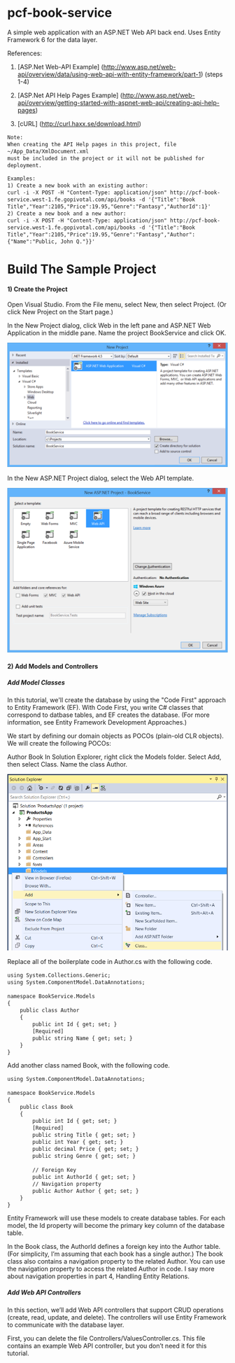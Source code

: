 # pcf-book-service
A simple web application with an ASP.NET Web API back end. Uses Entity Framework 6 for the data layer.

References:

1) [ASP.Net Web-API Example] (http://www.asp.net/web-api/overview/data/using-web-api-with-entity-framework/part-1) (steps 1-4)

2) [ASP.Net API Help Pages Example] (http://www.asp.net/web-api/overview/getting-started-with-aspnet-web-api/creating-api-help-pages)

3) [cURL] (http://curl.haxx.se/download.html)

```
Note:
When creating the API Help pages in this project, file ~/App_Data/XmlDocument.xml 
must be included in the project or it will not be published for deployment.
```
```
Examples:
1) Create a new book with an existing author:
curl -i -X POST -H "Content-Type: application/json" http://pcf-book-service.west-1.fe.gopivotal.com/api/books -d '{"Title":"Book Title","Year":2105,"Price":19.95,"Genre":"Fantasy","AuthorId":1}'
2) Create a new book and a new author:
curl -i -X POST -H "Content-Type: application/json" http://pcf-book-service.west-1.fe.gopivotal.com/api/books -d '{"Title":"Book Title","Year":2105,"Price":19.95,"Genre":"Fantasy","Author": {"Name":"Public, John Q."}}'
```

# Build The Sample Project
#### 1) Create the Project
Open Visual Studio. From the File menu, select New, then select Project. (Or click New Project on the Start page.)

In the New Project dialog, click Web in the left pane and ASP.NET Web Application in the middle pane. Name the project BookService and click OK.

![](./images/ef01.png)

In the New ASP.NET Project dialog, select the Web API template.

![](./images/ef02.png)

#### 2) Add Models and Controllers

##### Add Model Classes

In this tutorial, we'll create the database by using the "Code First" approach to Entity Framework (EF). With Code First, you write C# classes that correspond to datbase tables, and EF creates the database. (For more information, see Entity Framework Development Approaches.)

We start by defining our domain objects as POCOs (plain-old CLR objects). We will create the following POCOs:

Author
Book
In Solution Explorer, right click the Models folder. Select Add, then select Class. Name the class Author.

![](./images/ef03.png)

Replace all of the boilerplate code in Author.cs with the following code.

```
using System.Collections.Generic;
using System.ComponentModel.DataAnnotations;

namespace BookService.Models
{
    public class Author
    {
        public int Id { get; set; }
        [Required]
        public string Name { get; set; }
    }
}
```

Add another class named Book, with the following code.

```
using System.ComponentModel.DataAnnotations;

namespace BookService.Models
{
    public class Book
    {
        public int Id { get; set; }
        [Required]
        public string Title { get; set; }
        public int Year { get; set; }
        public decimal Price { get; set; }
        public string Genre { get; set; }

        // Foreign Key
        public int AuthorId { get; set; }
        // Navigation property
        public Author Author { get; set; }
    }
}
```

Entity Framework will use these models to create database tables. For each model, the Id property will become the primary key column of the database table.

In the Book class, the AuthorId defines a foreign key into the Author table. (For simplicity, I’m assuming that each book has a single author.) The book class also contains a navigation property to the related Author. You can use the navigation property to access the related Author in code. I say more about navigation properties in part 4, Handling Entity Relations.

##### Add Web API Controllers

In this section, we’ll add Web API controllers that support CRUD operations (create, read, update, and delete). The controllers will use Entity Framework to communicate with the database layer.

First, you can delete the file Controllers/ValuesController.cs. This file contains an example Web API controller, but you don’t need it for this tutorial.
